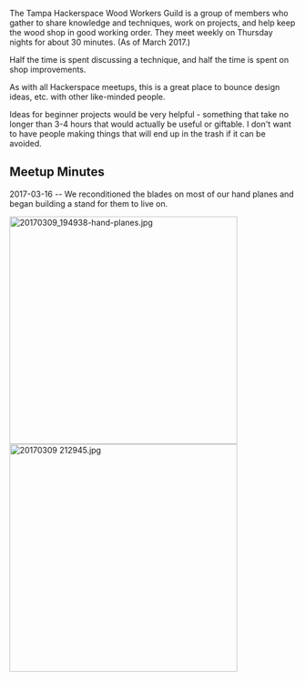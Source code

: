 The Tampa Hackerspace Wood Workers Guild is a group of members who gather to share knowledge and techniques, work on projects, and help keep the wood shop in good working order. They meet weekly on Thursday nights for about 30 minutes. (As of March 2017.)

Half the time is spent discussing a technique, and half the time is spent on shop improvements.

As with all Hackerspace meetups, this is a great place to bounce design ideas, etc. with other like-minded people.

Ideas for beginner projects would be very helpful - something that take no longer than 3-4 hours that would actually be useful or giftable. I don't want to have people making things that will end up in the trash if it can be avoided.

Meetup Minutes
--------------

2017-03-16 -- We reconditioned the blades on most of our hand planes and began building a stand for them to live on.

<img src="20170309_194938-hand-planes.jpg" title="fig:20170309_194938-hand-planes.jpg" alt="20170309_194938-hand-planes.jpg" width="400" /> <img src="20170309 212945.jpg" title="fig:20170309 212945.jpg" alt="20170309 212945.jpg" width="400" />
